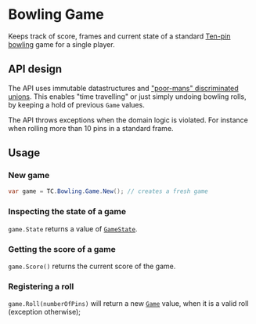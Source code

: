 # Bowling Game

Keeps track of score, frames and current state of a standard [Ten-pin bowling](https://en.wikipedia.org/wiki/Ten-pin_bowling) game for a single player.

## API design

The API uses immutable datastructures and ["poor-mans" discriminated unions](https://spencerfarley.com/2021/03/26/unions-in-csharp/).
This enables "time travelling" or just simply undoing bowling rolls, by keeping a hold of previous `Game` values.

The API throws exceptions when the domain logic is violated. For instance when rolling more than 10 pins in a standard frame.

## Usage

### New game
```c#
var game = TC.Bowling.Game.New(); // creates a fresh game
```

### Inspecting the state of a game

`game.State` returns a value of [`GameState`](./TC.Bowling.Domain/GameState.cs).

### Getting the score of a game

`game.Score()` returns the current score of the game.

### Registering a roll

`game.Roll(numberOfPins)` will return a new [`Game`](./TC.Bowling.Domain/Game.cs) value, when it is a valid roll (exception otherwise);
